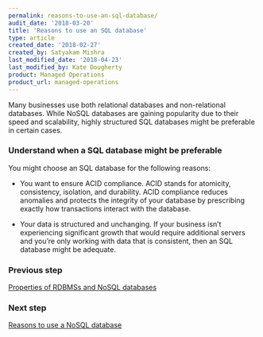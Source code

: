 ```yaml
---
permalink: reasons-to-use-an-sql-database/
audit_date: '2018-03-20'
title: 'Reasons to use an SQL database'
type: article
created_date: '2018-02-27'
created_by: Satyakam Mishra
last_modified_date: '2018-04-23'
last_modified_by: Kate Dougherty
product: Managed Operations
product_url: managed-operations
---
```


Many businesses use both relational databases and non-relational databases.
While NoSQL databases are gaining popularity due to their speed and
scalability, highly structured SQL databases might be preferable in certain
cases.

### Understand when a SQL database might be preferable

You might choose an SQL database for the following reasons: 

- You want to ensure ACID compliance. ACID stands for atomicity, consistency,
  isolation, and durability. ACID compliance reduces anomalies and protects
  the integrity of your database by prescribing exactly how transactions
  interact with the database.

- Your data is structured and unchanging. If your business isn’t experiencing
  significant growth that would require additional servers and you’re only
  working with data that is consistent, then an SQL database might be adequate.

### Previous step

[Properties of RDBMSs and NoSQL
databases](/how-to/properties-of-rdbmss-and-nosql-databases/)

### Next step

[Reasons to use a NoSQL database](/how-to/reasons-to-use-a-nosql-database/)
